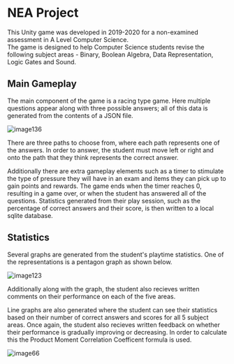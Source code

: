 # NEA Project
This Unity game was developed in 2019-2020 for a non-examined assessment in A Level Computer Science.  
The game is designed to help Computer Science students revise the following subject areas - Binary, Boolean Algebra, Data Representation, Logic Gates and Sound.

## Main Gameplay
The main component of the game is a racing type game. Here multiple questions appear along with three possible answers; all of this data is generated from the contents of a JSON file.

![image136](https://user-images.githubusercontent.com/107321078/173201991-835793ec-668b-43ac-ba44-e63a138f3a50.png)


There are three paths to choose from, where each path represents one of the answers. In order to answer, the student must move left or right and onto the path that they think represents the correct answer. 

Additionally there are extra gameplay elements such as a timer to stimulate the type of pressure they will have in an exam and items they can pick up to gain points and rewards. The game ends when the timer reaches 0, resulting in a game over, or when the student has answered all of the questions. Statistics generated from their play session, such as the percentage of correct answers and their score, is then written to a local sqlite database.

## Statistics
Several graphs are generated from the student's playtime statistics. One of the representations is a pentagon graph as shown below.

![image123](https://user-images.githubusercontent.com/107321078/173202202-2fd2004c-82a3-413b-8c85-283dcfa550f3.png)

Additionally along with the graph, the student also recieves written comments on their performance on each of the five areas.

Line graphs are also generated where the student can see their statistics based on their number of correct answers and scores for all 5 subject areas. Once again, the student also recieves written feedback on whether their performance is gradually improving or decreasing. In order to calculate this the Product Moment Correlation Coefficent formula is used.

![image66](https://user-images.githubusercontent.com/107321078/173202558-c7715967-5fbe-4974-9cc1-a97e6ed92358.png)
